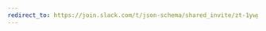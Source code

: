 ```yaml
---
redirect_to: https://join.slack.com/t/json-schema/shared_invite/zt-1ywpdj4yd-bXiBLjYEbKWUjzon0qiY9Q
---
```

